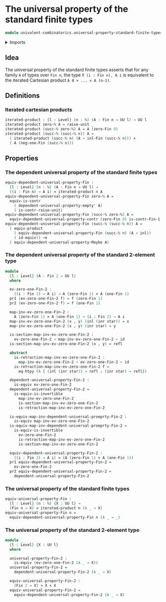 # The universal property of the standard finite types

```agda
module univalent-combinatorics.universal-property-standard-finite-types where
```

<details><summary>Imports</summary>

```agda
open import elementary-number-theory.natural-numbers

open import foundation.cartesian-product-types
open import foundation.contractible-types
open import foundation.coproduct-types
open import foundation.dependent-pair-types
open import foundation.equivalences
open import foundation.function-extensionality
open import foundation.function-types
open import foundation.functoriality-cartesian-product-types
open import foundation.homotopies
open import foundation.identity-types
open import foundation.raising-universe-levels-unit-type
open import foundation.unit-type
open import foundation.universal-property-contractible-types
open import foundation.universal-property-empty-type
open import foundation.universal-property-maybe
open import foundation.universe-levels

open import univalent-combinatorics.standard-finite-types
```

</details>

## Idea

The universal property of the standard finite types asserts that for any family
`A` of types over `Fin n`, the type `Π (i : Fin n), A i` is equivalent to the
iterated Cartesian product `A 0 × ... × A (n-1)`.

## Definitions

### Iterated cartesian products

```agda
iterated-product : {l : Level} (n : ℕ) (A : Fin n → UU l) → UU l
iterated-product zero-ℕ A = raise-unit _
iterated-product (succ-ℕ zero-ℕ) A = A (zero-Fin 0)
iterated-product (succ-ℕ (succ-ℕ n)) A =
  ( iterated-product (succ-ℕ n) (A ∘ inl-Fin (succ-ℕ n))) ×
  ( A (neg-one-Fin (succ-ℕ n)))
```

## Properties

### The dependent universal property of the standard finite types

```agda
equiv-dependent-universal-property-Fin :
  {l : Level} (n : ℕ) (A : Fin n → UU l) →
  ((i : Fin n) → A i) ≃ iterated-product n A
equiv-dependent-universal-property-Fin zero-ℕ A =
  equiv-is-contr
    ( dependent-universal-property-empty' A)
    ( is-contr-raise-unit)
equiv-dependent-universal-property-Fin (succ-ℕ zero-ℕ) A =
  equiv-dependent-universal-property-contr (zero-Fin 0) is-contr-Fin-1 A
equiv-dependent-universal-property-Fin (succ-ℕ (succ-ℕ n)) A =
  ( equiv-product
    ( equiv-dependent-universal-property-Fin (succ-ℕ n) (A ∘ inl))
    ( id-equiv)) ∘e
  ( equiv-dependent-universal-property-Maybe A)
```

### The dependent universal property of the standard 2-element type

```agda
module _
  {l : Level} (A : Fin 2 → UU l)
  where

  ev-zero-one-Fin-2 :
    ((i : Fin 2) → A i) → A (zero-Fin 1) × A (one-Fin 1)
  pr1 (ev-zero-one-Fin-2 f) = f (zero-Fin 1)
  pr2 (ev-zero-one-Fin-2 f) = f (one-Fin 1)

  map-inv-ev-zero-one-Fin-2 :
    A (zero-Fin 1) × A (one-Fin 1) → (i : Fin 2) → A i
  map-inv-ev-zero-one-Fin-2 (x , y) (inl (inr star)) = x
  map-inv-ev-zero-one-Fin-2 (x , y) (inr star) = y

  is-section-map-inv-ev-zero-one-Fin-2 :
    ev-zero-one-Fin-2 ∘ map-inv-ev-zero-one-Fin-2 ~ id
  is-section-map-inv-ev-zero-one-Fin-2 (x , y) = refl

  abstract
    is-retraction-map-inv-ev-zero-one-Fin-2 :
      map-inv-ev-zero-one-Fin-2 ∘ ev-zero-one-Fin-2 ~ id
    is-retraction-map-inv-ev-zero-one-Fin-2 f =
      eq-htpy (λ { (inl (inr star)) → refl ; (inr star) → refl})

  dependent-universal-property-Fin-2 :
    is-equiv ev-zero-one-Fin-2
  dependent-universal-property-Fin-2 =
    is-equiv-is-invertible
      map-inv-ev-zero-one-Fin-2
      is-section-map-inv-ev-zero-one-Fin-2
      is-retraction-map-inv-ev-zero-one-Fin-2

  is-equiv-map-inv-dependent-universal-proeprty-Fin-2 :
    is-equiv map-inv-ev-zero-one-Fin-2
  is-equiv-map-inv-dependent-universal-proeprty-Fin-2 =
    is-equiv-is-invertible
      ev-zero-one-Fin-2
      is-retraction-map-inv-ev-zero-one-Fin-2
      is-section-map-inv-ev-zero-one-Fin-2

  equiv-dependent-universal-property-Fin-2 :
    ((i : Fin 2) → A i) ≃ (A (zero-Fin 1) × A (one-Fin 1))
  pr1 equiv-dependent-universal-property-Fin-2 =
    ev-zero-one-Fin-2
  pr2 equiv-dependent-universal-property-Fin-2 =
    dependent-universal-property-Fin-2
```

### The universal property of the standard finite types

```agda
equiv-universal-property-Fin :
  {l : Level} (n : ℕ) {X : UU l} →
  (Fin n → X) ≃ iterated-product n (λ _ → X)
equiv-universal-property-Fin n =
  equiv-dependent-universal-property-Fin n (λ _ → _)
```

### The universal property of the standard 2-element type

```agda
module _
  {l : Level} {X : UU l}
  where

  universal-property-Fin-2 :
    is-equiv (ev-zero-one-Fin-2 (λ _ → X))
  universal-property-Fin-2 =
    dependent-universal-property-Fin-2 (λ _ → X)

  equiv-universal-property-Fin-2 :
    (Fin 2 → X) ≃ X × X
  equiv-universal-property-Fin-2 =
    equiv-dependent-universal-property-Fin-2 (λ _ → X)
```
